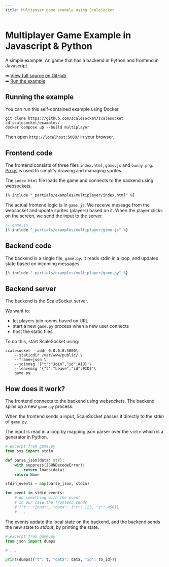 ```yaml
---
title: Multipayer game example using ScaleSocket
---
```


# Multiplayer Game Example in Javascript & Python

A simple example. An game that has a backend in Python and frontend in Javascript.

➡ [View full source on GitHub](https://github.com/scalesocket/scalesocket/tree/main/examples/multiplayer)  
➡ [Run the example](#running-the-example)

## Running the example

You can run this self-contained example using Docker.

```shell
git clone https://github.com/scalesocket/scalesocket
cd scalesocket/examples/
docker compose up --build multiplayer
```

Then open `http://localhost:5000/` in your browser.


## Frontend code

The frontend consists of three files `index.html`, `game.js` and `bunny.png`. [Pixi.js](https://www.pixijs.com/) is used to simplify drawing and managing sprites.

The `index.html` file loads the game and connects to the backend using websockets.

```html
{% include "_partials/examples/multiplayer/index.html" %}
```

The actual frontend logic is in `game.js`. We receive message from the websocket and update sprites (players) based on it. When the player clicks on the screen, we send the input to the server.

```js
// game.js
{% include "_partials/examples/multiplayer/game.js" %}
```

## Backend code

The backend is a single file, `game.py`. It reads stdin in a loop, and updates state based on incoming messages.

```python
{% include "_partials/examples/multiplayer/game.py" %}
```

## Backend server

The backend is the ScaleSocket server.

We want to:
* let players join rooms based on URL
* start a new `game.py` process when a new user connects
* host the static files

To do this, start ScaleSocket using:

```shell
scalesocket --addr 0.0.0.0:5000\
    --staticdir /var/www/public/ \
    --frame=json \
    --joinmsg '{"t":"Join","id":#ID}'\
    --leavemsg '{"t":"Leave","id":#ID}'\
    game.py
```

## How does it work?

The frontend connects to the backend using websockets. The backend spins up a new `game.py` process.

When the frontend sends a input, ScaleSocket passes it directly to the *stdin* of `game.py`.

The input is read in a loop by mapping json parser over the `stdin` which is a generator in Python.

```py
# excerpt from game.py
from sys import stdin

def parse_json(data: str):
    with suppress(JSONDecodeError):
        return loads(data)
    return None

stdin_events = map(parse_json, stdin)

for event in stdin_events:
    # do something with the event
    # in our case the frontend sends
    # {"t": "Input", "data": {"x": 123, "y": 456}}
    # ...
```

The events update the local state on the backend, and the backend sends the new state to *stdout*, by printing the state.

```py
# excerpt from game.py
from json import dumps

# ...

print(dumps({"t": t, "data": data, "id": to_id}))
```